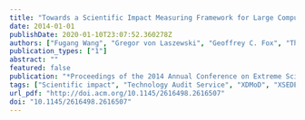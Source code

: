 ```yaml
---
title: "Towards a Scientific Impact Measuring Framework for Large Computing Facilities - a Case Study on XSEDE"
date: 2014-01-01
publishDate: 2020-01-10T23:07:52.360278Z
authors: ["Fugang Wang", "Gregor von Laszewski", "Geoffrey C. Fox", "Thomas R. Furlani", "Robert L. DeLeon", "Steven M. Gallo"]
publication_types: ["1"]
abstract: ""
featured: false
publication: "*Proceedings of the 2014 Annual Conference on Extreme Science and Engineering Discovery Environment*"
tags: ["Scientific impact", "Technology Audit Service", "XDMoD", "XSEDE", "bibliometric", "h-index"]
url_pdf: "http://doi.acm.org/10.1145/2616498.2616507"
doi: "10.1145/2616498.2616507"
---
```


